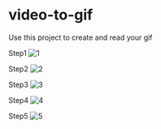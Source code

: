# video-to-gif
 Use this project to create and read your gif
 
 Step1
 ![1](https://github.com/clarsendartois/video-to-gif/assets/116375601/1574d623-5955-4201-bd69-c47a8f2f32cd)

Step2
![2](https://github.com/clarsendartois/video-to-gif/assets/116375601/80bb24b8-fca8-4674-a102-a1a9113e9c4d)

Step3
![3](https://github.com/clarsendartois/video-to-gif/assets/116375601/c1dd50fb-ea07-4aeb-9a43-5faa5a909fcf)

Step4
![4](https://github.com/clarsendartois/video-to-gif/assets/116375601/083f5c98-e212-49b2-8ad4-fc0a06d12b7f)

Step5
![5](https://github.com/clarsendartois/video-to-gif/assets/116375601/da6937f3-3607-44a2-b0d5-d73aa21c14ed)
